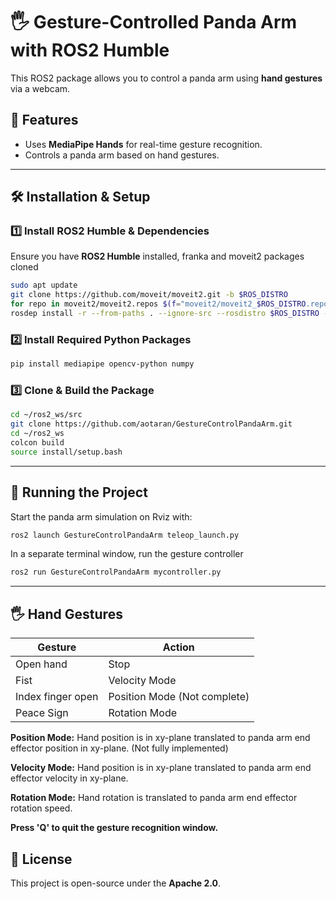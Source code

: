  # 🖐️ Gesture-Controlled Panda Arm with ROS2 Humble

This ROS2 package allows you to control a panda arm using **hand gestures** via a webcam.

## 📌 Features
- Uses **MediaPipe Hands** for real-time gesture recognition.
- Controls a panda arm based on hand gestures.

---

## 🛠️ Installation & Setup
### 1️⃣ Install ROS2 Humble & Dependencies
Ensure you have **ROS2 Humble** installed, franka and moveit2 packages cloned 
```bash
sudo apt update
git clone https://github.com/moveit/moveit2.git -b $ROS_DISTRO
for repo in moveit2/moveit2.repos $(f="moveit2/moveit2_$ROS_DISTRO.repos"; test -r $f && echo $f); do vcs import < "$repo"; done
rosdep install -r --from-paths . --ignore-src --rosdistro $ROS_DISTRO -y
```

### 2️⃣ Install Required Python Packages
```bash
pip install mediapipe opencv-python numpy
```

### 3️⃣ Clone & Build the Package
```bash
cd ~/ros2_ws/src
git clone https://github.com/aotaran/GestureControlPandaArm.git
cd ~/ros2_ws
colcon build
source install/setup.bash
```

---

## 🚀 Running the Project
Start the panda arm simulation on Rviz with:
```bash
ros2 launch GestureControlPandaArm teleop_launch.py
```
In a separate terminal window, run the gesture controller 
```bash
ros2 run GestureControlPandaArm mycontroller.py
```

---

## 🖐️ Hand Gestures
| Gesture | Action  |
|---------|--------------------------------------------------|
| Open hand | Stop |
| Fist | Velocity Mode |
| Index finger open | Position Mode (Not complete)  |
| Peace Sign | Rotation Mode |

**Position Mode:** Hand position is in xy-plane translated to panda arm end effector position in xy-plane. (Not fully implemented)

**Velocity Mode:** Hand position is in xy-plane translated to panda arm end effector velocity in xy-plane.

**Rotation Mode:** Hand rotation is translated to panda arm end effector rotation speed. 

**Press 'Q' to quit the gesture recognition window.**


## 📜 License
This project is open-source under the **Apache 2.0**.
